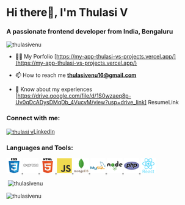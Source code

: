 <h1 align="left">Hi there👋, I'm Thulasi V</h1>
<h3 align="left">A passionate frontend developer from India, Bengaluru</h3>

<p align="left"> <img src="https://komarev.com/ghpvc/?username=thulasivenu&label=Profile%20views&color=0e75b6&style=flat" alt="thulasivenu" /> </p>

- 👨‍💻 My Porfolio [https://my-app-thulasi-vs-projects.vercel.app/](https://my-app-thulasi-vs-projects.vercel.app/)

- 📫 How to reach me **thulasivenu16@gmail.com**

- 📄 Know about my experiences [https://drive.google.com/file/d/1S0wzaeq8p-Uv0qDcADysDMqDb_4VucvM/view?usp=drive_link] ResumeLink
<h3 align="left">Connect with me:</h3>
<p align="left">
<a href="https://linkedin.com/in/thulasi v" target="blank"><img align="center" src="https://raw.githubusercontent.com/rahuldkjain/github-profile-readme-generator/master/src/images/icons/Social/linked-in-alt.svg" alt="thulasi v" height="30" width="40" />LinkedIn</a>
</p>

<h3 align="left">Languages and Tools:</h3>
<p align="left"> <a href="https://www.w3schools.com/css/" target="_blank" rel="noreferrer"> <img src="https://raw.githubusercontent.com/devicons/devicon/master/icons/css3/css3-original-wordmark.svg" alt="css3" width="40" height="40"/> </a> <a href="https://expressjs.com" target="_blank" rel="noreferrer"> <img src="https://raw.githubusercontent.com/devicons/devicon/master/icons/express/express-original-wordmark.svg" alt="express" width="40" height="40"/> </a> <a href="https://www.w3.org/html/" target="_blank" rel="noreferrer"> <img src="https://raw.githubusercontent.com/devicons/devicon/master/icons/html5/html5-original-wordmark.svg" alt="html5" width="40" height="40"/> </a> <a href="https://developer.mozilla.org/en-US/docs/Web/JavaScript" target="_blank" rel="noreferrer"> <img src="https://raw.githubusercontent.com/devicons/devicon/master/icons/javascript/javascript-original.svg" alt="javascript" width="40" height="40"/> </a> <a href="https://www.mongodb.com/" target="_blank" rel="noreferrer"> <img src="https://raw.githubusercontent.com/devicons/devicon/master/icons/mongodb/mongodb-original-wordmark.svg" alt="mongodb" width="40" height="40"/> </a> <a href="https://www.mysql.com/" target="_blank" rel="noreferrer"> <img src="https://raw.githubusercontent.com/devicons/devicon/master/icons/mysql/mysql-original-wordmark.svg" alt="mysql" width="40" height="40"/> </a> <a href="https://nodejs.org" target="_blank" rel="noreferrer"> <img src="https://raw.githubusercontent.com/devicons/devicon/master/icons/nodejs/nodejs-original-wordmark.svg" alt="nodejs" width="40" height="40"/> </a> <a href="https://www.php.net" target="_blank" rel="noreferrer"> <img src="https://raw.githubusercontent.com/devicons/devicon/master/icons/php/php-original.svg" alt="php" width="40" height="40"/> </a> <a href="https://reactjs.org/" target="_blank" rel="noreferrer"> <img src="https://raw.githubusercontent.com/devicons/devicon/master/icons/react/react-original-wordmark.svg" alt="react" width="40" height="40"/> </a> </p>

<p>&nbsp;<img align="center" src="https://github-readme-stats.vercel.app/api?username=thulasivenu&show_icons=true&locale=en" alt="thulasivenu" /></p>

<p><img align="center" src="https://github-readme-streak-stats.herokuapp.com/?user=thulasivenu&" alt="thulasivenu" /></p>
